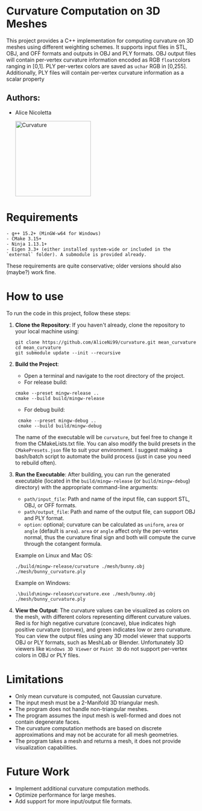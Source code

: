# Curvature Computation on 3D Meshes

This project provides a C++ implementation for computing curvature on 3D meshes using different weighting schemes. It supports input files in STL, OBJ, and OFF formats and outputs in OBJ and PLY formats. 
OBJ output files will contain per-vertex curvature information encoded as RGB `float`colors ranging in [0,1]. 
PLY per-vertex colors are saved as `uchar` RGB in [0,255]. Additionally, PLY files will contain per-vertex curvature information as a scalar property
## Authors:
- Alice Nicoletta
  
    <img src="https://github.com/user-attachments/assets/18c6f562-099b-4ed0-be91-f566f00690ce" alt="Curvature" width="200">

# Requirements 
    - g++ 15.2+ (MinGW-w64 for Windows)
    - CMake 3.15+
    - Ninja 1.13.1+
    - Eigen 3.3+ (either installed system-wide or included in the `external` folder). A submodule is provided already.

These requirements are quite conservative; older versions should also (maybe?) work fine.

# How to use
To run the code in this project, follow these steps:
1. **Clone the Repository**: 
    If you haven't already, clone the repository to your local machine using:
    ```
    git clone https://github.com/AliceNi99/curvature.git mean_curvature
    cd mean_curvature
    git submodule update --init --recursive
    ```
2. **Build the Project**:
   - Open a terminal and navigate to the root directory of the project.
   - For release build: 
   ```
   cmake --preset mingw-release ..
   cmake --build build/mingw-release
   ``` 
   - For debug build:
   ```
    cmake --preset mingw-debug ..
    cmake --build build/mingw-debug
   ```
    The name of the executable will be `curvature`, but feel free to change it from the CMakeLists.txt file. You can also modify the build presets in the `CMakePresets.json` file to suit your environment.
    I suggest making a bash/batch script to automate the build process (just in case you need to rebuild often).
3. **Run the Executable**: 
    After building, you can run the generated executable (located in the `build/mingw-release` (or `build/mingw-debug`) directory) with the appropriate command-line arguments:
   - `path/input_file`: Path and name of the input file, can support STL, OBJ, or OFF formats.
   - `path/output_file`: Path and name of the output file, can support OBJ and PLY format. <br>
   - `option`: optional; curvature can be calculated as `uniform`, `area` or `angle` (default is `area`). `area` or `angle` affect only the per-vertex normal, thus the curvature final sign and both will compute the curve through the cotangent formula.
    
    Example on Linux and Mac OS: 
    ```
    ./build/mingw-release/curvature ./mesh/bunny.obj ./mesh/bunny_curvature.ply
    ```
    Example on Windows:
    ```
    .\build\mingw-release\curvature.exe ./mesh/bunny.obj ./mesh/bunny_curvature.ply
    ```
4. **View the Output**: 
    The curvature values can be visualized as colors on the mesh, with different colors representing different curvature values.
    Red is for high negative curvature (concave), blue indicates high positive curvature (convex), and green indicates low or zero curvature.
    You can view the output files using any 3D model viewer that supports OBJ or PLY formats, such as MeshLab or Blender. Unfortunately 3D viewers like `Windows 3D Viewer` or `Paint 3D` do not support per-vertex colors in OBJ or PLY files.
    
# Limitations
- Only mean curvature is computed, not Gaussian curvature.
- The input mesh must be a 2-Manifold 3D triangular mesh.
- The program does not handle non-triangular meshes.
- The program assumes the input mesh is well-formed and does not contain degenerate faces.
- The curvature computation methods are based on discrete approximations and may not be accurate for all mesh geometries.
- The program takes a mesh and returns a mesh, it does not provide visualization capabilities.

# Future Work
- Implement additional curvature computation methods.
- Optimize performance for large meshes.
- Add support for more input/output file formats.

